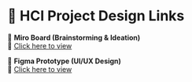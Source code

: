 # 🎨 HCI Project Design Links

📌 **Miro Board (Brainstorming & Ideation)**  
🔗 [Click here to view](https://miro.com/app/board/uXjVNec3Acw=/)

📌 **Figma Prototype (UI/UX Design)**  
🔗 [Click here to view](https://www.figma.com/design/Yqw39K1NnPebK1WENffMD5/HCI?node-id=0-1&p=f) 
